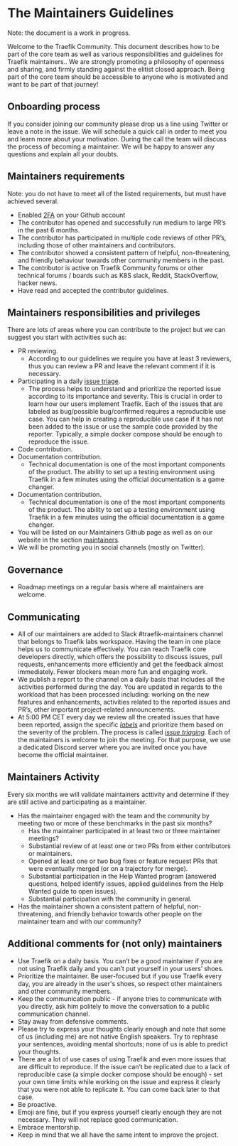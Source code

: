 # The Maintainers Guidelines

Note: the document is a work in progress.

Welcome to the Traefik Community. This document describes how to be part of the core team as well as various responsibilities and guidelines for Traefik maintainers.. We are strongly promoting a philosophy of openness and sharing, and firmly standing against the elitist closed approach. Being part of the core team should be accessible to anyone who is motivated and want to be part of that journey!

## Onboarding process

If you consider joining our community please drop us a line using Twitter or leave a note in the issue. We will schedule a quick call in order to meet you and learn more about your motivation. During the call the team will discuss the process of becoming a maintainer. We will be happy to answer any questions and explain all your doubts.

## Maintainers requirements

Note: you do not have to meet all of the listed requirements, but must have achieved several.

- Enabled [2FA](https://docs.github.com/en/github/authenticating-to-github/securing-your-account-with-two-factor-authentication-2fa/configuring-two-factor-authentication) on your Github account
- The contributor has opened and successfully run medium to large PR’s in the past 6 months.
- The contributor has participated in multiple code reviews of other PR’s, including those of other maintainers and contributors.
- The contributor showed a consistent pattern of helpful, non-threatening, and friendly behaviour towards other community members in the past.
- The contributor is active on Traefik Community forums or other technical forums / boards such as K8S slack, Reddit, StackOverflow, hacker news.
- Have read and accepted the contributor guidelines.


## Maintainers responsibilities and privileges

There are lots of areas where you can contribute to the project but we can suggest you start with activities such as:

- PR reviewing. 
  - According to our guidelines we require you have at least 3 reviewers, thus you can review a PR and leave the relevant comment if it is necessary.
- Participating in a daily [issue triage](https://github.com/traefik/contributors-guide/blob/master/issue_triage.md). 
  - The process helps to understand and prioritize the reported issue according to its importance and severity. This is crucial in order to learn how our users implement Traefik. Each of the issues that are labeled as bug/possible bug/confirmed requires a reproducible use case. You can help in creating a reproducible use case if it has not been added to the issue or use the sample code provided by the reporter. Typically, a simple docker compose should be enough to reproduce the issue.
- Code contribution. 
- Documentation contribution. 
  - Technical documentation is one of the most important components of the product. The ability to set up a testing environment using Traefik in a few minutes using the official documentation is a game changer.
- Documentation contribution. 
  - Technical documentation is one of the most important components of the product. The ability to set up a testing environment using Traefik in a few minutes using the official documentation is a game changer.
- You will be listed on our Maintainers Github page as well as on our website in the section [maintainers](maintainers.md).
- We will be promoting you in social channels (mostly on Twitter).

## Governance

- Roadmap meetings on a regular basis where all maintainers are welcome.

## Communicating
- All of our maintainers are added to Slack #traefik-maintainers channel that belongs to Traefik labs workspace. Having the team in one place helps us to communicate effectively. You can reach Traefik core developers directly, which offers the possibility to discuss issues, pull requests, enhancements more efficiently and get the feedback almost immediately. Fewer blockers mean more fun and engaging work.
- We publish a report to the channel on a daily basis that includes all the activities performed during the day. You are updated in regards to the workload that has been processed including: working on the new features and enhancements, activities related to the reported issues and PR’s, other important project-related announcements.
- At 5:00 PM CET every day we review all the created issues that have been reported, assign the specific *[labels](maintainers.md#Labels)* and prioritize them based on the severity of the problem. The process is called *[issue triaging](https://github.com/traefik/contributors-guide/blob/master/issue_triage.md).* Each of the maintainers is welcome to join the meeting. For that purpose, we use a dedicated Discord server where you are invited once you have become the official maintainer.

## Maintainers Activity
Every six months we will validate maintainers acttivity and determine if they are still active and participating as a maintainer.

- Has the maintainer engaged with the team and the community by meeting two or more of these benchmarks in the past six months?
    - Has the maintainer participated in at least two or three maintainer meetings?
    - Substantial review of at least one or two PRs from either contributors or maintainers.
    - Opened at least one or two bug fixes or feature request PRs that were eventually merged (or on a trajectory for merge).
    - Substantial participation in the Help Wanted program (answered questions, helped identify issues, applied guidelines from the Help Wanted guide to open issues).
    - Substantial participation with the community in general.
- Has the maintainer shown a consistent pattern of helpful, non-threatening, and friendly behavior towards other people on the maintainer team and with our community?

## Additional comments for (not only) maintainers

- Use Traefik on a daily basis. You can’t be a good maintainer if you are not using Traefik daily and you can’t put yourself in your users’ shoes.
- Prioritize the maintainer. Be user-focused but if you use Traefik every day, you are already in the user's shoes, so respect other maintainers and other community members.
- Keep the communication public - if anyone tries to communicate with you directly, ask him politely to move the conversation to a public communication channel.
- Stay away from defensive comments.
- Please try to express your thoughts clearly enough and note that some of us (including me) are not native English speakers. Try to rephrase your sentences, avoiding mental shortcuts; none of us is able to predict your thoughts.
- There are a lot of use cases of using Traefik and even more issues that are difficult to reproduce. If the issue can’t be replicated due to a lack of reproducible case (a simple docker compose should be enough) - set your own time limits while working on the issue and express it clearly that you were not able to replicate it. You can come back later to that case.
- Be proactive.
- Emoji are fine, but if you express yourself clearly enough they are not necessary. They will not replace good communication.
- Embrace mentorship.
- Keep in mind that we all have the same intent to improve the project.
